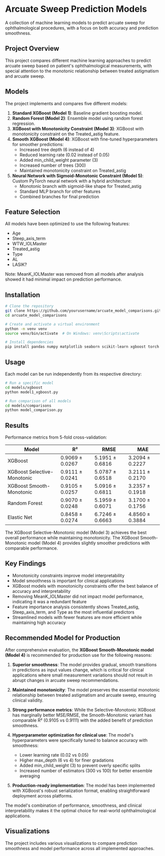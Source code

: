 # Arcuate Sweep Prediction Models

A collection of machine learning models to predict arcuate sweep for ophthalmological procedures, with a focus on both accuracy and prediction smoothness.

## Project Overview

This project compares different machine learning approaches to predict arcuate sweep based on patient's ophthalmological measurements, with special attention to the monotonic relationship between treated astigmatism and arcuate sweep.

## Models

The project implements and compares five different models:

1. **Standard XGBoost (Model 1)**: Baseline gradient boosting model.
2. **Random Forest (Model 2)**: Ensemble model using random forest regression.
3. **XGBoost with Monotonicity Constraint (Model 3)**: XGBoost with monotonicity constraint on the Treated_astig feature.
4. **Smooth XGBoost (Model 4)**: XGBoost with fine-tuned hyperparameters for smoother predictions:
   - Increased tree depth (6 instead of 4)
   - Reduced learning rate (0.02 instead of 0.05)
   - Added min_child_weight parameter (3)
   - Increased number of trees (300)
   - Maintained monotonicity constraint on Treated_astig
5. **Neural Network with Sigmoid-Monotonic Constraint (Model 5)**: Custom PyTorch neural network with a hybrid architecture:
   - Monotonic branch with sigmoid-like shape for Treated_astig
   - Standard MLP branch for other features
   - Combined branches for final prediction

## Feature Selection

All models have been optimized to use the following features:
- Age
- Steep_axis_term
- WTW_IOLMaster
- Treated_astig
- Type
- AL
- LASIK?

Note: MeanK_IOLMaster was removed from all models after analysis showed it had minimal impact on prediction performance.

## Installation

```bash
# Clone the repository
git clone https://github.com/yourusername/arcuate_model_comparisons.git
cd arcuate_model_comparisons

# Create and activate a virtual environment
python -m venv venv
source venv/bin/activate  # On Windows: venv\Scripts\activate

# Install dependencies
pip install pandas numpy matplotlib seaborn scikit-learn xgboost torch
```

## Usage

Each model can be run independently from its respective directory:

```bash
# Run a specific model
cd models/xgboost
python model1_xgboost.py

# Run comparison of all models
cd models/comparisons
python model_comparison.py
```

## Results

Performance metrics from 5-fold cross-validation:

| Model | R² | RMSE | MAE |
|-------|-----|------|-----|
| XGBoost | 0.9069 ± 0.0267 | 5.1951 ± 0.6816 | 3.2094 ± 0.2227 |
| XGBoost Selective-Monotonic | 0.9111 ± 0.0241 | 5.0787 ± 0.6518 | 3.2111 ± 0.2170 |
| XGBoost Smooth-Monotonic | 0.9105 ± 0.0257 | 5.0916 ± 0.6811 | 3.2357 ± 0.1918 |
| Random Forest | 0.9070 ± 0.0248 | 5.1959 ± 0.6071 | 3.1700 ± 0.1756 |
| Elastic Net | 0.8458 ± 0.0274 | 6.7246 ± 0.6663 | 4.8560 ± 0.3884 |

The XGBoost Selective-Monotonic model (Model 3) achieves the best overall performance while maintaining monotonicity. The XGBoost Smooth-Monotonic model (Model 4) provides slightly smoother predictions with comparable performance.

## Key Findings

- Monotonicity constraints improve model interpretability
- Model smoothness is important for clinical applications
- XGBoost models with monotonicity constraints offer the best balance of accuracy and interpretability
- Removing MeanK_IOLMaster did not impact model performance, indicating it was a redundant feature
- Feature importance analysis consistently shows Treated_astig, Steep_axis_term, and Type as the most influential predictors
- Streamlined models with fewer features are more efficient while maintaining high accuracy

## Recommended Model for Production

After comprehensive evaluation, the **XGBoost Smooth-Monotonic model (Model 4)** is recommended for production use for the following reasons:

1. **Superior smoothness**: The model provides gradual, smooth transitions in predictions as input values change, which is critical for clinical applications where small measurement variations should not result in abrupt changes in arcuate sweep recommendations.

2. **Maintained monotonicity**: The model preserves the essential monotonic relationship between treated astigmatism and arcuate sweep, ensuring clinical validity.

3. **Strong performance metrics**: While the Selective-Monotonic XGBoost has marginally better MSE/RMSE, the Smooth-Monotonic variant has comparable R² (0.9105 vs 0.9111) with the added benefit of prediction smoothness.

4. **Hyperparameter optimization for clinical use**: The model's hyperparameters were specifically tuned to balance accuracy with smoothness:
   - Lower learning rate (0.02 vs 0.05)
   - Higher max_depth (6 vs 4) for finer gradations
   - Added min_child_weight (3) to prevent overly specific splits
   - Increased number of estimators (300 vs 100) for better ensemble averaging

5. **Production-ready implementation**: The model has been implemented with XGBoost's robust serialization format, enabling straightforward deployment across platforms.

The model's combination of performance, smoothness, and clinical interpretability makes it the optimal choice for real-world ophthalmological applications.

## Visualizations

The project includes various visualizations to compare prediction smoothness and model performance across all implemented approaches. 